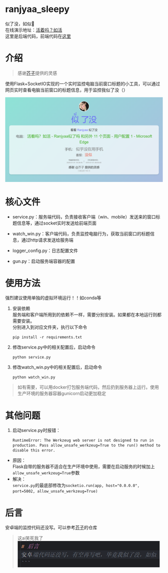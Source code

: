 # ranjyaa_sleepy

似了没，如似🎉  
在线演示地址：[活着吗？如活](http://ranjyaa-alive.ranjyaa.top/)  
这里是后端代码，前端代码在[这里]()

# 介绍

> 感谢[芥子](https://github.com/1812z/sleepy)提供的灵感


使用Flask+SocketIO实现的一个实时监控电脑当前窗口标题的小工具，可以通过网页实时查看电脑当前窗口的标题信息，用于监控我似了没（）

![img.png](img.png)

# 核心文件

- service.py：服务端代码，负责接收客户端（win、mobile）发送来的窗口标题信息等，通过socket实时发送给前端页面

- watch_win.py：客户端代码，负责监控电脑行为，获取当前窗口的标题信息，通过http请求发送给服务端

- logger_config.py：日志配置文件

- gun.py：启动服务端容器的配置

# 使用方法

强烈建议使用单独的虚拟环境运行！！如conda等

1. 安装依赖  
   服务端和客户端所用到的依赖不一样，需要分别安装。如果都在本地运行则都需要安装。  
   分别进入到对应文件夹，执行以下命令

    ```shell
    pip install -r requirements.txt
    ```

2. 修改service.py中的相关配置后，启动命令

    ```shell
    python service.py
    ```

1. 修改watch_win.py中的相关配置后，启动命令

    ```shell
    python watch_win.py
    ```

> 如有需要，可以用docker打包服务端代码，然后扔到服务器上运行。使用生产环境的服务器容器gunicorn启动更加稳定

# 其他问题

1. 启动service.py时报错：
   ```
   RuntimeError: The Werkzeug web server is not designed to run in production. Pass allow_unsafe_werkzeug=True to the run() method to disable this error.
   ```  

- 原因：  
  Flask自带的服务器不适合在生产环境中使用，需要在启动服务的时候加上`allow_unsafe_werkzeug=True`参数
- 解决：  
  `service.py`的最底部修改为`socketio.run(app, host="0.0.0.0", port=5002, allow_unsafe_werkzeug=True)`

# 后言

安卓端的监控代码还没写。可以参考[芥子](https://github.com/1812z/sleepy)的仓库
> 这ai笑死我了  
![img_1.png](img_1.png)